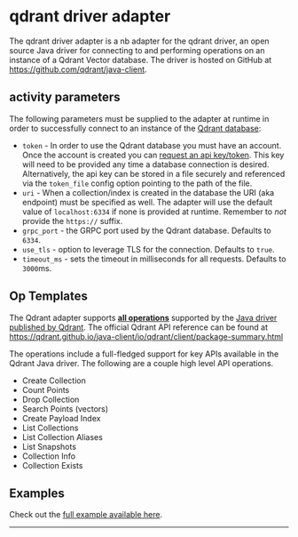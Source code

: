 # qdrant driver adapter

The qdrant driver adapter is a nb adapter for the qdrant driver, an open source Java driver for connecting to and
performing operations on an instance of a Qdrant Vector database. The driver is hosted on GitHub at
https://github.com/qdrant/java-client.

## activity parameters

The following parameters must be supplied to the adapter at runtime in order to successfully connect to an
instance of the [Qdrant database](https://qdrant.tech/documentation):

* `token` - In order to use the Qdrant database you must have an account. Once the account is created you can [request
  an api key/token](https://qdrant.tech/documentation/cloud/authentication/). This key will need to be provided any
  time a database connection is desired. Alternatively, the api key can be stored in a file securely and referenced via
  the `token_file` config option pointing to the path of the file.
* `uri` - When a collection/index is created in the database the URI (aka endpoint) must be specified as well. The adapter will
  use the default value of `localhost:6334` if none is provided at runtime. Remember to *not* provide the `https://`
  suffix.
* `grpc_port` - the GRPC port used by the Qdrant database. Defaults to `6334`.
* `use_tls` - option to leverage TLS for the connection. Defaults to `true`.
* `timeout_ms` - sets the timeout in milliseconds for all requests. Defaults to `3000`ms.

## Op Templates

The Qdrant adapter supports [**all operations**](../java/io/nosqlbench/adapter/qdrant/ops) supported by the [Java
driver published by Qdrant](https://github.com/qdrant/java-client). The official Qdrant API reference can be found at
https://qdrant.github.io/java-client/io/qdrant/client/package-summary.html

The operations include a full-fledged support for key APIs available in the Qdrant Java driver.
The following are a couple high level API operations.

* Create Collection
* Count Points
* Drop Collection
* Search Points (vectors)
* Create Payload Index
* List Collections
* List Collection Aliases
* List Snapshots
* Collection Info
* Collection Exists

## Examples

Check out the [full example available here](activities/qdrant_vectors_live.yaml).

---
